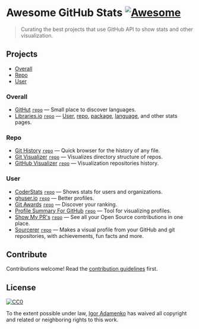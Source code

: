 # Awesome GitHub Stats [![Awesome](https://awesome.re/badge.svg)](https://awesome.re)

> Curating the best projects that use GitHub API to show stats and other visualization.

## Projects

- [Overall](#overall)
- [Repo](#repo)
- [User](#user)

### Overall

- [GitHut](https://githut.info) [`repo`](https://github.com/littleark/githut) — Small place to discover languages.
- [Libraries.io](https://libraries.io/github/) [`repo`](https://github.com/librariesio/libraries.io) — [User](https://libraries.io/github/igoradamenko), [repo](https://libraries.io/github/igoradamenko/awsm.css), [package](https://libraries.io/npm/awsm.css), [language](https://libraries.io/languages/JavaScript), and other stats pages. 

### Repo

- [Git History](https://githistory.xyz) [`repo`](https://github.com/pomber/git-history) — Quick browser for the history of any file.
- [Git Visualizer](https://veniversum.me/git-visualizer/) [`repo`](https://github.com/veniversum/git-visualizer) — Visualizes directory structure of repos.
- [GitHub Visualizer](http://ghv.artzub.com) [`repo`](https://github.com/artzub/GitHubVisualizer) — Visualization repositories history.

### User

- [CoderStats](https://coderstats.net/) [`repo`](https://github.com/coderstats/coderstats.net) — Shows stats for users and organizations.
- [ghuser.io](https://ghuser.io) [`repo`](https://github.com/ghuser-io/ghuser.io) — Better profiles.
- [Git Awards](http://git-awards.com) [`repo`](https://github.com/vdaubry/github-awards) — Discover your ranking.
- [Profile Summary For GitHub](https://profile-summary-for-github.com) [`repo`](https://github.com/tipsy/profile-summary-for-github) — Tool for visualizing profiles.
- [Show My PR's](https://showmyprs.com) [`repo`](https://github.com/karanjthakkar/showmyprs.com) — See all your Open Source contributions in one place.
- [Sourcerer](https://sourcerer.io) [`repo`](https://github.com/sourcerer-io/sourcerer-app) — Makes a visual profile from your GitHub and git repositories, with achievements, fun facts and more.

## Contribute

Contributions welcome! Read the [contribution guidelines](CONTRIBUTING.md) first.

## License

[![CC0](http://mirrors.creativecommons.org/presskit/buttons/88x31/svg/cc-zero.svg)](https://creativecommons.org/publicdomain/zero/1.0/)

To the extent possible under law, [Igor Adamenko](https://igoradamenko.com) has waived all copyright and related or neighboring rights to this work.
